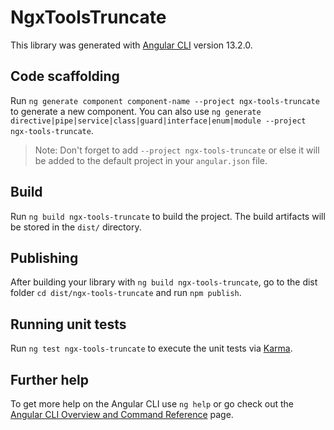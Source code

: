 # NgxToolsTruncate

This library was generated with [Angular CLI](https://github.com/angular/angular-cli) version 13.2.0.

## Code scaffolding

Run `ng generate component component-name --project ngx-tools-truncate` to generate a new component. You can also use `ng generate directive|pipe|service|class|guard|interface|enum|module --project ngx-tools-truncate`.
> Note: Don't forget to add `--project ngx-tools-truncate` or else it will be added to the default project in your `angular.json` file. 

## Build

Run `ng build ngx-tools-truncate` to build the project. The build artifacts will be stored in the `dist/` directory.

## Publishing

After building your library with `ng build ngx-tools-truncate`, go to the dist folder `cd dist/ngx-tools-truncate` and run `npm publish`.

## Running unit tests

Run `ng test ngx-tools-truncate` to execute the unit tests via [Karma](https://karma-runner.github.io).

## Further help

To get more help on the Angular CLI use `ng help` or go check out the [Angular CLI Overview and Command Reference](https://angular.io/cli) page.
